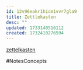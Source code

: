 ```yaml
---
id: 12v96eakr1hicm1vvr7gla9
title: Zettlekasten
desc: ""
updated: 1733140516112
created: 1732410276594
---
```


[zettelkasten](https://zettelkasten.de/overview/)

#NotesConcepts

